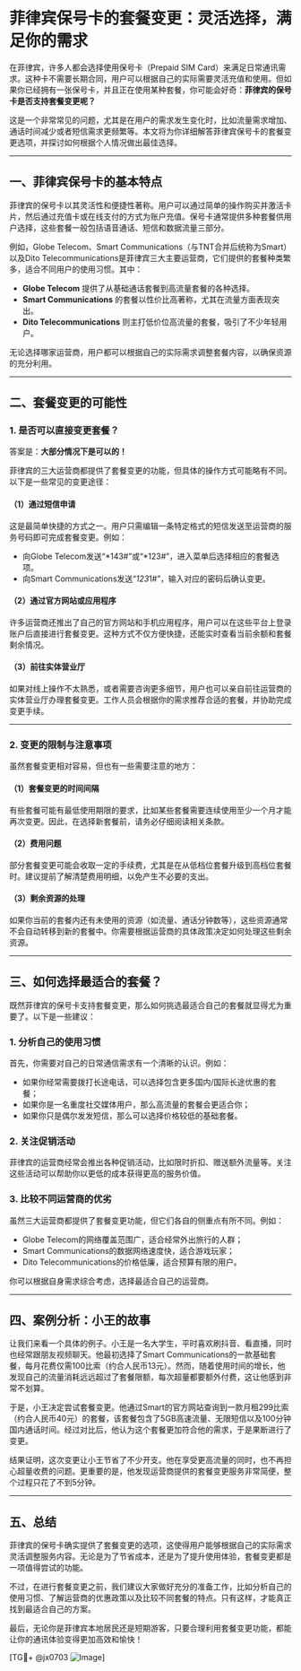 # 菲律宾保号卡的套餐变更：灵活选择，满足你的需求

在菲律宾，许多人都会选择使用保号卡（Prepaid SIM Card）来满足日常通讯需求。这种卡不需要长期合同，用户可以根据自己的实际需要灵活充值和使用。但如果你已经拥有一张保号卡，并且正在使用某种套餐，你可能会好奇：**菲律宾的保号卡是否支持套餐变更呢？**

这是一个非常常见的问题，尤其是在用户的需求发生变化时，比如流量需求增加、通话时间减少或者短信需求更频繁等。本文将为你详细解答菲律宾保号卡的套餐变更选项，并探讨如何根据个人情况做出最佳选择。

---

## 一、菲律宾保号卡的基本特点

菲律宾的保号卡以其灵活性和便捷性著称。用户可以通过简单的操作购买并激活卡片，然后通过充值卡或在线支付的方式为账户充值。保号卡通常提供多种套餐供用户选择，这些套餐一般包括语音通话、短信和数据流量三部分。

例如，Globe Telecom、Smart Communications（与TNT合并后统称为Smart）以及Dito Telecommunications是菲律宾三大主要运营商，它们提供的套餐种类繁多，适合不同用户的使用习惯。其中：

- **Globe Telecom** 提供了从基础通话套餐到高流量套餐的各种选择。
- **Smart Communications** 的套餐以性价比高著称，尤其在流量方面表现突出。
- **Dito Telecommunications** 则主打低价位高流量的套餐，吸引了不少年轻用户。

无论选择哪家运营商，用户都可以根据自己的实际需求调整套餐内容，以确保资源的充分利用。

---

## 二、套餐变更的可能性

### 1. 是否可以直接变更套餐？

答案是：**大部分情况下是可以的！**

菲律宾的三大运营商都提供了套餐变更的功能，但具体的操作方式可能略有不同。以下是一些常见的变更途径：

#### （1）通过短信申请
这是最简单快捷的方式之一。用户只需编辑一条特定格式的短信发送至运营商的服务号码即可完成套餐变更。例如：
- 向Globe Telecom发送“*143#”或“*123#”，进入菜单后选择相应的套餐选项。
- 向Smart Communications发送“*123*1#”，输入对应的密码后确认变更。

#### （2）通过官方网站或应用程序
许多运营商还推出了自己的官方网站和手机应用程序，用户可以在这些平台上登录账户后直接进行套餐变更。这种方式不仅方便快捷，还能实时查看当前余额和套餐剩余情况。

#### （3）前往实体营业厅
如果对线上操作不太熟悉，或者需要咨询更多细节，用户也可以亲自前往运营商的实体营业厅办理套餐变更。工作人员会根据你的需求推荐合适的套餐，并协助完成变更手续。

---

### 2. 变更的限制与注意事项

虽然套餐变更相对容易，但也有一些需要注意的地方：

#### （1）套餐变更的时间间隔
有些套餐可能有最低使用期限的要求，比如某些套餐需要连续使用至少一个月才能再次变更。因此，在选择新套餐前，请务必仔细阅读相关条款。

#### （2）费用问题
部分套餐变更可能会收取一定的手续费，尤其是在从低档位套餐升级到高档位套餐时。建议提前了解清楚费用明细，以免产生不必要的支出。

#### （3）剩余资源的处理
如果你当前的套餐内还有未使用的资源（如流量、通话分钟数等），这些资源通常不会自动转移到新的套餐中。你需要根据运营商的具体政策决定如何处理这些剩余资源。

---

## 三、如何选择最适合的套餐？

既然菲律宾的保号卡支持套餐变更，那么如何挑选最适合自己的套餐就显得尤为重要了。以下是一些建议：

### 1. 分析自己的使用习惯
首先，你需要对自己的日常通信需求有一个清晰的认识。例如：
- 如果你经常需要拨打长途电话，可以选择包含更多国内/国际长途优惠的套餐；
- 如果你是一名重度社交媒体用户，那么高流量的套餐会更适合你；
- 如果你只是偶尔发发短信，那么可以选择价格较低的基础套餐。

### 2. 关注促销活动
菲律宾的运营商经常会推出各种促销活动，比如限时折扣、赠送额外流量等。关注这些活动可以帮助你以更低的成本获得更高的服务价值。

### 3. 比较不同运营商的优劣
虽然三大运营商都提供了套餐变更功能，但它们各自的侧重点有所不同。例如：
- Globe Telecom的网络覆盖范围广，适合经常外出旅行的人群；
- Smart Communications的数据网络速度快，适合游戏玩家；
- Dito Telecommunications的价格低廉，适合预算有限的用户。

你可以根据自身需求综合考虑，选择最适合自己的运营商。

---

## 四、案例分析：小王的故事

让我们来看一个具体的例子。小王是一名大学生，平时喜欢刷抖音、看直播，同时也经常跟朋友视频聊天。他最初选择了Smart Communications的一款基础套餐，每月花费仅需100比索（约合人民币13元）。然而，随着使用时间的增长，他发现自己的流量消耗远远超过了套餐限额，每次超量都要额外付费，这让他感到非常不划算。

于是，小王决定尝试套餐变更。他通过Smart的官方网站查询到一款月租299比索（约合人民币40元）的套餐，该套餐包含了5GB高速流量、无限短信以及100分钟国内通话时间。经过对比后，他认为这个套餐更加符合他的需求，于是果断进行了变更。

结果证明，这次变更让小王节省了不少开支。他在享受更高流量的同时，也不再担心超量收费的问题。更重要的是，他发现运营商提供的套餐变更服务非常简便，整个过程只花了不到5分钟。

---

## 五、总结

菲律宾的保号卡确实提供了套餐变更的选项，这使得用户能够根据自己的实际需求灵活调整服务内容。无论是为了节省成本，还是为了提升使用体验，套餐变更都是一项值得尝试的功能。

不过，在进行套餐变更之前，我们建议大家做好充分的准备工作，比如分析自己的使用习惯、了解运营商的优惠政策以及比较不同套餐的特点。只有这样，才能真正找到最适合自己的方案。

最后，无论你是菲律宾本地居民还是短期游客，只要合理利用套餐变更功能，都能让你的通讯体验变得更加高效和愉快！

[TG💪+ @jx0703 ![Image](https://github.com/user-attachments/assets/dbca1d08-cadb-493c-b0ec-ad6f7a83f270)]